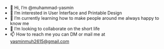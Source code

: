 - 👋 Hi, I’m @muhammad-yasmin
- 👀 I’m interested in User Interface and Printable Design
- 🌱 I’m currently learning how to make people around me always happy to know me
- 💞️ I’m looking to collaborate on the short life
- 📫 How to reach me you can DM or mail me at yasminmuh2615@gmail.com

<!---
muhammad-yasmin/muhammad-yasmin is a ✨ special ✨ repository because its `README.md` (this file) appears on your GitHub profile.
You can click the Preview link to take a look at your changes.
--->
